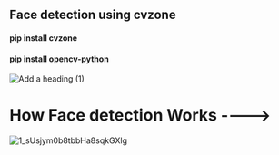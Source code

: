 ##  Face detection using cvzone 
#### pip install cvzone
#### pip install opencv-python 

![Add a heading (1)](https://user-images.githubusercontent.com/98689629/190497228-8279c100-6ec3-44dc-a275-c80f43f630b1.png)


# How Face detection Works ---->

![1_sUsjym0b8tbbHa8sqkGXlg](https://user-images.githubusercontent.com/98689629/190497545-a64c615c-c7be-435a-b639-298d226b18fe.png)

